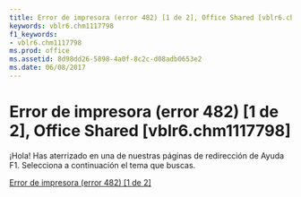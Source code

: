 ```yaml
---
title: Error de impresora (error 482) [1 de 2], Office Shared [vblr6.chm1117798]
keywords: vblr6.chm1117798
f1_keywords:
- vblr6.chm1117798
ms.prod: office
ms.assetid: 8d98dd26-5898-4a0f-8c2c-d08adb0653e2
ms.date: 06/08/2017
---
```





# Error de impresora (error 482) [1 de 2], Office Shared [vblr6.chm1117798]

¡Hola! Has aterrizado en una de nuestras páginas de redirección de Ayuda F1. Selecciona a continuación el tema que buscas.


 [Error de impresora (error 482) [1 de 2]](http://msdn.microsoft.com/library/printer-error-error-482--1-of-2%28Office.15%29.aspx)


